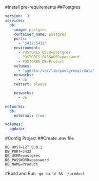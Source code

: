 #Install pre-requirements
  ##Postgres 
  ```dcoker-compose.yml
  version: '3'
  services:
    db:
      image: postgres
      container_name: postgres
      ports:
        - '5432:5432'
      environment:
        - POSTGRES_USER=postgres
        - POSTGRES_PASSWORD=password
        - POSTGRES_DB=Product
      volumes:
        - "pgdata:/var/lib/postgresql/data"
      networks:
        - db
      restart: always

      networks: 
        - db

  networks:
    db:
      external: true
  
  volumes:
    pgdata:
  ```

#Config Project
  ##Create .env file
  ```.env
  DB_HOST=127.0.0.1
  DB_PORT=5432
  DB_USER=postgres
  DB_PASSWORD=password
  DB_NAME=Product
  ```

#Build and Run 
``` go build && ./product```
